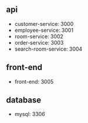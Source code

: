 ## api
- customer-service: 3000
- employee-service: 3001
- room-service: 3002
- order-service: 3003
- search-room-service: 3004

## front-end
- front-end: 3005

## database
- mysql: 3306

